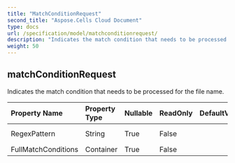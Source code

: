 ```yaml
---
title: "MatchConditionRequest"
second_title: "Aspose.Cells Cloud Document"
type: docs
url: /specification/model/matchconditionrequest/
description: "Indicates the match condition that needs to be processed for the file name."
weight: 50
---
```


## **matchConditionRequest**

Indicates the match condition that needs to be processed for the file name. 

| Property Name | Property Type | Nullable |  ReadOnly | DefaultValue | Description | 
| :- | :- | :- |:- |  :- | :- |
| RegexPattern | String | True |  False |  | Regex Pattern. |  
| FullMatchConditions | Container | True |  False |  | Name list. |  

